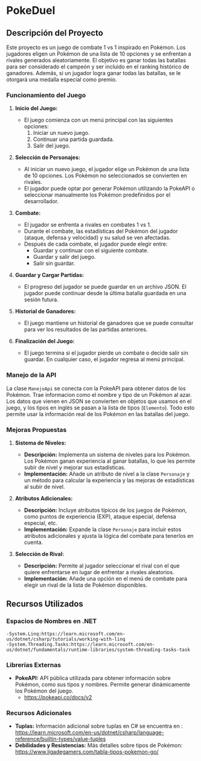 # PokeDuel

## Descripción del Proyecto

Este proyecto es un juego de combate 1 vs 1 inspirado en Pokémon. Los jugadores eligen un Pokémon de una lista de 10 opciones y se enfrentan a rivales generados aleatoriamente. El objetivo es ganar todas las batallas para ser considerado el campeón y ser incluido en el ranking histórico de ganadores. Además, si un jugador logra ganar todas las batallas, se le otorgará una medalla especial como premio.

### Funcionamiento del Juego

1. **Inicio del Juego:**

   - El juego comienza con un menú principal con las siguientes opciones:
     1. Iniciar un nuevo juego.
     2. Continuar una partida guardada.
     3. Salir del juego.

2. **Selección de Personajes:**

   - Al iniciar un nuevo juego, el jugador elige un Pokémon de una lista de 10 opciones. Los Pokémon no seleccionados se convierten en rivales.
   - El jugador puede optar por generar Pokémon utilizando la PokeAPI o seleccionar manualmente los Pokémon predefinidos por el desarrollador.

3. **Combate:**

   - El jugador se enfrenta a rivales en combates 1 vs 1.
   - Durante el combate, las estadísticas del Pokémon del jugador (ataque, defensa y velocidad) y su salud se ven afectadas.
   - Después de cada combate, el jugador puede elegir entre:
     - Guardar y continuar con el siguiente combate.
     - Guardar y salir del juego.
     - Salir sin guardar.

4. **Guardar y Cargar Partidas:**

   - El progreso del jugador se puede guardar en un archivo JSON. El jugador puede continuar desde la última batalla guardada en una sesión futura.

5. **Historial de Ganadores:**

   - El juego mantiene un historial de ganadores que se puede consultar para ver los resultados de las partidas anteriores.

6. **Finalización del Juego:**
   - El juego termina si el jugador pierde un combate o decide salir sin guardar. En cualquier caso, el jugador regresa al menú principal.

### Manejo de la API

La clase `ManejoApi` se conecta con la PokeAPI para obtener datos de los Pokémon. Trae informacion como el nombre y tipo de un Pokémon al azar. Los datos que vienen en JSON se convierten en objetos que usamos en el juego, y los tipos en inglés se pasan a la lista de tipos (`Elemento`). Todo esto permite usar la información real de los Pokémon en las batallas del juego.

### Mejoras Propuestas

1. **Sistema de Niveles:**

   - **Descripción:** Implementa un sistema de niveles para los Pokémon. Los Pokémon ganan experiencia al ganar batallas, lo que les permite subir de nivel y mejorar sus estadísticas.
   - **Implementación:** Añade un atributo de nivel a la clase `Personaje` y un método para calcular la experiencia y las mejoras de estadísticas al subir de nivel.

2. **Atributos Adicionales:**

   - **Descripción:** Incluye atributos típicos de los juegos de Pokémon, como puntos de experiencia (EXP), ataque especial, defensa especial, etc.
   - **Implementación:** Expande la clase `Personaje` para incluir estos atributos adicionales y ajusta la lógica del combate para tenerlos en cuenta.

3. **Selección de Rival:**
   - **Descripción:** Permite al jugador seleccionar el rival con el que quiere enfrentarse en lugar de enfrentar a rivales aleatorios.
   - **Implementación:** Añade una opción en el menú de combate para elegir un rival de la lista de Pokémon disponibles.

## Recursos Utilizados

### Espacios de Nombres en .NET

    -System.Linq:https://learn.microsoft.com/en-us/dotnet/csharp/tutorials/working-with-linq
    -System.Threading.Tasks:https://learn.microsoft.com/en-us/dotnet/fundamentals/runtime-libraries/system-threading-tasks-task

### Librerías Externas

- **PokeAPI:** API pública utilizada para obtener información sobre Pokémon, como sus tipos y nombres. Permite generar dinámicamente los Pokémon del juego.
  - https://pokeapi.co/docs/v2

### Recursos Adicionales

- **Tuplas:** Información adicional sobre tuplas en C# se encuentra en : https://learn.microsoft.com/en-us/dotnet/csharp/language-reference/builtin-types/value-tuples
- **Debilidades y Resistencias:** Más detalles sobre tipos de Pokémon: https://www.ligadegamers.com/tabla-tipos-pokemon-go/
